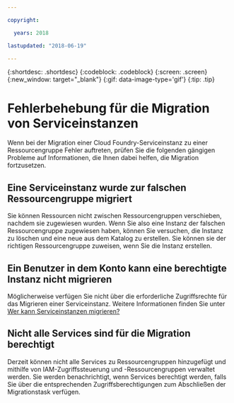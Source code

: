 ```yaml
---

copyright:

  years: 2018

lastupdated: "2018-06-19"

---
```


{:shortdesc: .shortdesc}
{:codeblock: .codeblock}
{:screen: .screen}
{:new_window: target="_blank"}
{:gif: data-image-type='gif'}
{:tip: .tip}

# Fehlerbehebung für die Migration von Serviceinstanzen

Wenn bei der Migration einer Cloud Foundry-Serviceinstanz zu einer Ressourcengruppe Fehler auftreten, prüfen Sie die folgenden gängigen Probleme auf Informationen, die Ihnen dabei helfen, die Migration fortzusetzen.

## Eine Serviceinstanz wurde zur falschen Ressourcengruppe migriert

Sie können Ressourcen nicht zwischen Ressourcengruppen verschieben, nachdem sie zugewiesen wurden. Wenn Sie also eine Instanz der falschen Ressourcengruppe zugewiesen haben, können Sie versuchen, die Instanz zu löschen und eine neue aus dem Katalog zu erstellen. Sie können sie der richtigen Ressourcengruppe zuweisen, wenn Sie die Instanz erstellen.

## Ein Benutzer in dem Konto kann eine berechtigte Instanz nicht migrieren

Möglicherweise verfügen Sie nicht über die erforderliche Zugriffsrechte für das Migrieren einer Serviceinstanz. Weitere Informationen finden Sie unter [Wer kann Serviceinstanzen migrieren?](/docs/resources/instance_migration.html#whocanmigrate) 

## Nicht alle Services sind für die Migration berechtigt

Derzeit können nicht alle Services zu Ressourcengruppen hinzugefügt und mithilfe von IAM-Zugriffssteuerung und -Ressourcengruppen verwaltet werden. Sie werden benachrichtigt, wenn Services berechtigt werden, falls Sie über die entsprechenden Zugriffsberechtigungen zum Abschließen der Migrationstask verfügen. 
